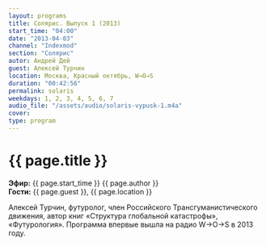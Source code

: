 ```yaml
---
layout: programs
title: Солярис. Выпуск 1 (2013)
start_time: "04:00"
date: "2013-04-03"
channel: "Indexmod"
section: "Солярис"
autor: Андрей Дей
guest: Алексей Турчин
location: Москва, Красный октябрь, W→O→S
duration: "00:42:56"
permalink: solaris
weekdays: 1, 2, 3, 4, 5, 6, 7
audio_file: "/assets/audio/solaris-vypusk-1.m4a"
cover:
type: program
---
```


# {{ page.title }}

**Эфир:** {{ page.start_time }} {{ page.author }}  
**Гости:** {{ page.guest }}, {{ page.location }}

Алексей Турчин, футуролог, член Российского Трансгуманистического движения, автор книг «Структура глобальной катастрофы», «Футурология». Программа впервые вышла на радио W→O→S в 2013 году.
